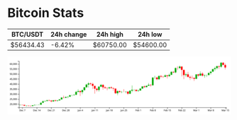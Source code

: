# Bitcoin Stats

BTC/USDT|24h change|24h high|24h low|
|---|---|---|---|
|$56434.43|-6.42%|$60750.00|$54600.00|

<img src="./chart.svg">
